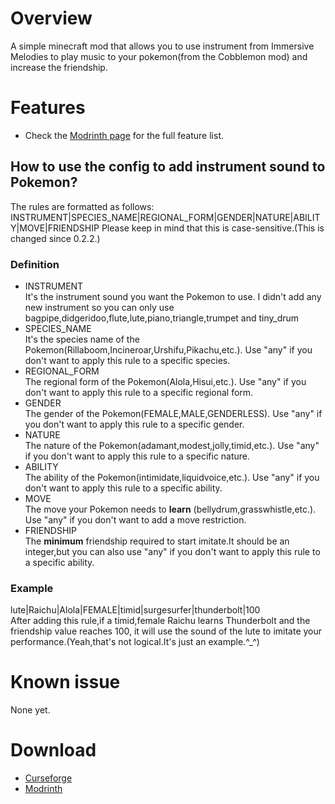 # Overview 
A simple minecraft mod that allows you to use instrument from Immersive Melodies to play music to your pokemon(from the Cobblemon mod) and increase the friendship.
# Features
* Check the [Modrinth page](https://modrinth.com/mod/gain-friendship-from-melodies) for the full feature list.
## How to use the config to add instrument sound to Pokemon?
The rules are formatted as follows:
INSTRUMENT|SPECIES_NAME|REGIONAL_FORM|GENDER|NATURE|ABILITY|MOVE|FRIENDSHIP
Please keep in mind that this is case-sensitive.(This is changed since 0.2.2.)
### Definition
* INSTRUMENT  
It's the instrument sound you want the Pokemon to use. I didn't add any new instrument so you can only use bagpipe,didgeridoo,flute,lute,piano,triangle,trumpet and tiny_drum
* SPECIES_NAME  
It's the species name of the Pokemon(Rillaboom,Incineroar,Urshifu,Pikachu,etc.). Use "any" if you don't want to apply this rule to a specific species.
* REGIONAL_FORM  
The regional form of the Pokemon(Alola,Hisui,etc.). Use "any" if you don't want to apply this rule to a specific regional form.
* GENDER  
The gender of the Pokemon(FEMALE,MALE,GENDERLESS). Use "any" if you don't want to apply this rule to a specific gender.
* NATURE  
The nature of the Pokemon(adamant,modest,jolly,timid,etc.). Use "any" if you don't want to apply this rule to a specific nature.
* ABILITY  
The ability of the Pokemon(intimidate,liquidvoice,etc.). Use "any" if you don't want to apply this rule to a specific ability.
* MOVE  
The move your Pokemon needs to **learn** (bellydrum,grasswhistle,etc.). Use "any" if you don't want to add a move restriction.
* FRIENDSHIP  
The **minimum** friendship required to start imitate.It should be an integer,but you can also use "any" if you don't want to apply this rule to a specific ability.
### Example
lute|Raichu|Alola|FEMALE|timid|surgesurfer|thunderbolt|100  
After adding this rule,if a timid,female Raichu learns Thunderbolt and the friendship value reaches 100, it will use the sound of the lute to imitate your performance.(Yeah,that's not logical.It's just an example.^_^)
# Known issue
None yet.
# Download
* [Curseforge]()
* [Modrinth](https://modrinth.com/mod/gain-friendship-from-melodies)